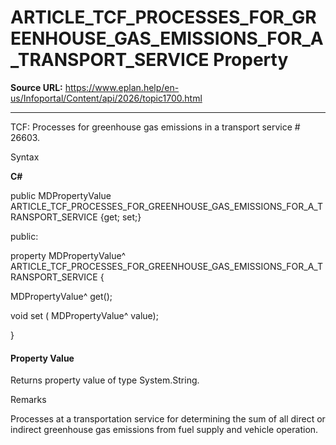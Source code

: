 # ARTICLE_TCF_PROCESSES_FOR_GREENHOUSE_GAS_EMISSIONS_FOR_A_TRANSPORT_SERVICE Property

**Source URL:** https://www.eplan.help/en-us/Infoportal/Content/api/2026/topic1700.html

---

TCF: Processes for greenhouse gas emissions in a transport service # 26603.

Syntax

**C#**



public MDPropertyValue ARTICLE_TCF_PROCESSES_FOR_GREENHOUSE_GAS_EMISSIONS_FOR_A_TRANSPORT_SERVICE {get; set;}

public:

property MDPropertyValue^ ARTICLE_TCF_PROCESSES_FOR_GREENHOUSE_GAS_EMISSIONS_FOR_A_TRANSPORT_SERVICE {

   MDPropertyValue^ get();

   void set (    MDPropertyValue^ value);

}


#### Property Value

Returns property value of type System.String.

Remarks

Processes at a transportation service for determining the sum of all direct or indirect greenhouse gas emissions from fuel supply and vehicle operation.
